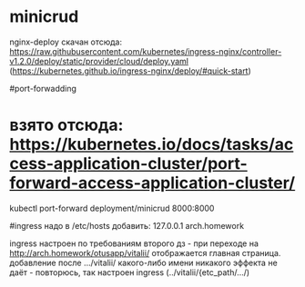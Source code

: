 # minicrud
nginx-deploy скачан отсюда: https://raw.githubusercontent.com/kubernetes/ingress-nginx/controller-v1.2.0/deploy/static/provider/cloud/deploy.yaml (https://kubernetes.github.io/ingress-nginx/deploy/#quick-start)

#port-forwadding
# взято отсюда: https://kubernetes.io/docs/tasks/access-application-cluster/port-forward-access-application-cluster/
kubectl port-forward deployment/minicrud 8000:8000

#ingress
надо в /etc/hosts добавить:
127.0.0.1       arch.homework

ingress настроен по требованиям второго дз - при переходе на http://arch.homework/otusapp/vitalii/ отображается главная страница.
добавление после .../vitalii/ какого-либо имени никакого эффекта не даёт - повторюсь, так настроен ingress (../vitalii/{etc_path/.../)
